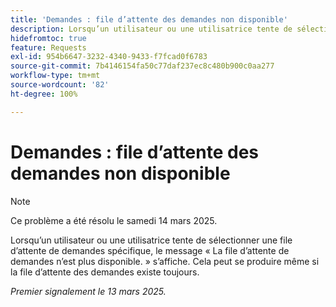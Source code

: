 ```yaml
---
title: 'Demandes : file d’attente des demandes non disponible'
description: Lorsqu’un utilisateur ou une utilisatrice tente de sélectionner une file d’attente des demandes spécifique, le message « La file d’attente des demandes n’est plus disponible. » s’affiche. Cela peut se produire même si la file d’attente des demandes existe toujours.
hidefromtoc: true
feature: Requests
exl-id: 954b6647-3232-4340-9433-f7fcad0f6783
source-git-commit: 7b4146154fa50c77daf237ec8c480b900c0aa277
workflow-type: tm+mt
source-wordcount: '82'
ht-degree: 100%

---
```


# Demandes : file d’attente des demandes non disponible

>[!NOTE]
>
>Ce problème a été résolu le samedi 14 mars 2025.

Lorsqu’un utilisateur ou une utilisatrice tente de sélectionner une file d’attente de demandes spécifique, le message « La file d’attente de demandes n’est plus disponible. » s’affiche. Cela peut se produire même si la file d’attente des demandes existe toujours.

_Premier signalement le 13 mars 2025._
